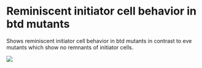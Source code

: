 # Reminiscent initiator cell behavior in btd mutants

Shows reminiscent initiator cell behavior in btd mutants in contrast to eve
mutants which show no remnants of initiator cells.

![](./figure.png)
